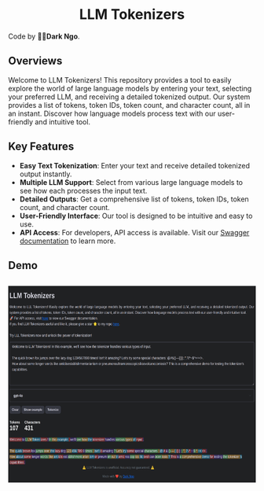 <h1 align="center">LLM Tokenizers</h1>

Code by 🧑‍💻**Dark Ngo**.

## Overviews

Welcome to LLM Tokenizers! This repository provides a tool to easily explore the world of large language models by entering your text, selecting your preferred LLM, and receiving a detailed tokenized output. Our system provides a list of tokens, token IDs, token count, and character count, all in an instant. Discover how language models process text with our user-friendly and intuitive tool.

## Key Features

- **Easy Text Tokenization**: Enter your text and receive detailed tokenized output instantly.
- **Multiple LLM Support**: Select from various large language models to see how each processes the input text.
- **Detailed Outputs**: Get a comprehensive list of tokens, token IDs, token count, and character count.
- **User-Friendly Interface**: Our tool is designed to be intuitive and easy to use.
- **API Access**: For developers, API access is available. Visit our [Swagger documentation](./docs) to learn more.

## Demo
<h2 align="center">
  <img src="https://raw.githubusercontent.com/datnnt1997/llm_tokenizers/master/statics/screenshot_1.png" width="680" height="400">
</h2>